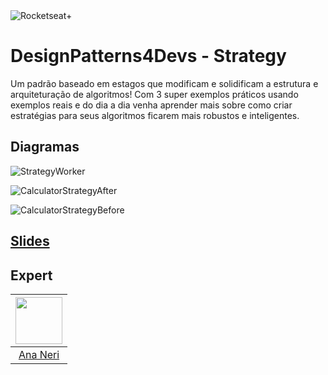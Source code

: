<img src="https://drive.google.com/uc?id=1XPWLjUo2-j8iGw07ALcxu7oqJ3nkl2Ho" alt="Rocketseat+"/>

# DesignPatterns4Devs - Strategy
Um padrão baseado em estagos que modificam e solidificam a estrutura e arquiteturação de algoritmos!
Com 3 super exemplos práticos usando exemplos reais e do dia a dia venha aprender mais sobre como criar estratégias para seus algoritmos ficarem mais robustos e inteligentes.


## Diagramas

![StrategyWorker](https://user-images.githubusercontent.com/42419543/204114794-e56f5745-f957-4b76-b858-f65f675ba228.png)

![CalculatorStrategyAfter](https://user-images.githubusercontent.com/42419543/204114795-6590ee7c-e8b9-48c4-b28c-cb2c0dd1a170.png)

![CalculatorStrategyBefore](https://user-images.githubusercontent.com/42419543/204114797-70473e50-be98-4e7d-8695-2963c5d6a781.png)

## [Slides](https://docs.google.com/presentation/d/1R0O_EURL8SGRUMCUt4s7WsQBCEQGOLv_MokgA_12RF8/edit?usp=sharing)

## Expert
| [<img src="https://avatars.githubusercontent.com/u/42419543?v=4" width="75px;"/>](https://github.com/ananeridev) |
| :-: |
|[Ana Neri](https://github.com/ananeridev)|# designpatterns4devs-overview-examples